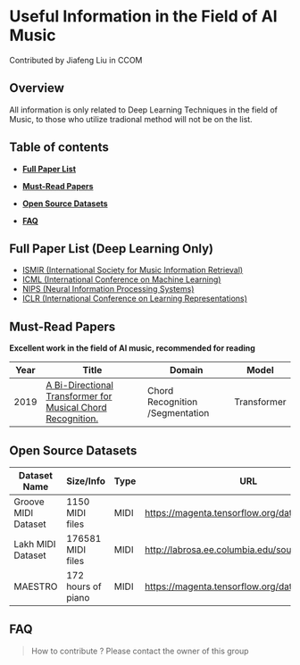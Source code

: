 # Useful Information in the Field of AI Music

Contributed by Jiafeng Liu in CCOM

## Overview

All information is only related to Deep Learning Techniques in the field of Music, to those who utilize tradional method will not be on the list.

## Table of contents

- **[Full Paper List](Papers)**
	
- **[Must-Read Papers](#must\-read-papers)**
	
- **[Open Source Datasets](#open-source-datasets)**

- **[FAQ](#faq)**


## Full Paper List (Deep Learning Only)
- [ISMIR (International Society for Music Information Retrieval)](Papers/ISMIR.md)
- [ICML (International Conference on Machine Learning)](Papers/ICML.md)
- [NIPS (Neural Information Processing Systems)](Papers/NIPS.md)
- [ICLR (International Conference on Learning Representations)](Papers/ICLR.md)


## Must-Read Papers

**Excellent work in the field of AI music, recommended for reading**
<br/>


|   Year | Title                                                                                                                                                                                            | Domain                                            | Model               |
|--------|--------------------------------------------------------------------------------------------------------------------------------------------------------------------------------------------------|---------------------------------------------------|---------------------|
|   2019 | [A Bi-Directional Transformer for Musical Chord Recognition.](http://archives.ismir.net/ismir2019/paper/000075.pdf)                                                                              | Chord Recognition /Segmentation                   | Transformer         |




## Open Source Datasets

| Dataset Name        | Size/Info              | Type | URL                                             |
|---------------------|------------------------|------|-------------------------------------------------|
| Groove MIDI Dataset | 1150 MIDI files        | MIDI | https://magenta.tensorflow.org/datasets/groove  |
| Lakh MIDI Dataset   | 176581 MIDI files      | MIDI | http://labrosa.ee.columbia.edu/sounds/music/    |
| MAESTRO             | 172 hours of piano     | MIDI | https://magenta.tensorflow.org/datasets/maestro |


## FAQ

> How to contribute ?
Please contact the owner of this group
